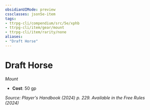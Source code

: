 ```yaml
---
obsidianUIMode: preview
cssclasses: json5e-item
tags:
- ttrpg-cli/compendium/src/5e/xphb
- ttrpg-cli/item/gear/mount
- ttrpg-cli/item/rarity/none
aliases: 
- "Draft Horse"
---
```

# Draft Horse
*Mount*  


- **Cost**: 50 gp

*Source: Player's Handbook (2024) p. 229. Available in the Free Rules (2024)*